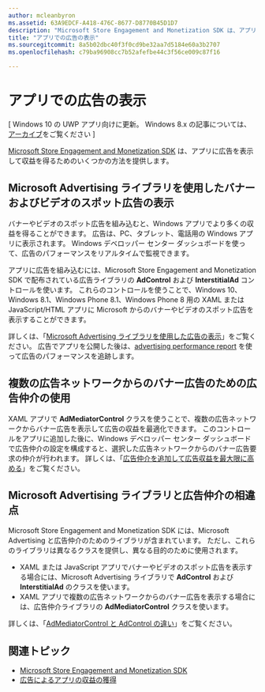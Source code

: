 ```yaml
---
author: mcleanbyron
ms.assetid: 63A9EDCF-A418-476C-8677-D8770B45D1D7
description: "Microsoft Store Engagement and Monetization SDK は、アプリに広告を表示して収益を得るためのいくつかの方法を提供します。"
title: "アプリでの広告の表示"
ms.sourcegitcommit: 8a5b02dbc40f3f0cd9be32aa7d5184e60a3b2707
ms.openlocfilehash: c79ba96908cc7b52afefbe44c3f56ce009c87f16

---
```


# アプリでの広告の表示


\[ Windows 10 の UWP アプリ向けに更新。 Windows 8.x の記事については、[アーカイブ](http://go.microsoft.com/fwlink/p/?linkid=619132)をご覧ください \]

[Microsoft Store Engagement and Monetization SDK](monetize-your-app-with-the-microsoft-store-engagement-and-monetization-sdk.md) は、アプリに広告を表示して収益を得るためのいくつかの方法を提供します。

## Microsoft Advertising ライブラリを使用したバナーおよびビデオのスポット広告の表示

バナーやビデオのスポット広告を組み込むと、Windows アプリでより多くの収益を得ることができます。 広告は、PC、タブレット、電話用の Windows アプリに表示されます。 Windows デベロッパー センター ダッシュボードを使って、広告のパフォーマンスをリアルタイムで監視できます。

アプリに広告を組み込むには、Microsoft Store Engagement and Monetization SDK で配布されている広告ライブラリの **AdControl** および **InterstitialAd** コントロールを使います。 これらのコントロールを使うことで、Windows 10、Windows 8.1、Windows Phone 8.1、Windows Phone 8 用の XAML または JavaScript/HTML アプリに Microsoft からのバナーやビデオのスポット広告を表示することができます。

詳しくは、「[Microsoft Advertising ライブラリを使用した広告の表示](display-ads-using-the-microsoft-advertising-libraries.md)」をご覧ください。 広告でアプリを公開した後は、[advertising performance report](../publish/advertising-performance-report.md) を使って広告のパフォーマンスを追跡します。                                           

## 複数の広告ネットワークからのバナー広告のための広告仲介の使用

XAML アプリで **AdMediatorControl** クラスを使うことで、複数の広告ネットワークからバナー広告を表示して広告の収益を最適化できます。 このコントロールをアプリに追加した後に、Windows デベロッパー センター ダッシュボードで広告仲介の設定を構成すると、選択した広告ネットワークからのバナー広告要求の仲介が行われます。 詳しくは、「[広告仲介を追加して広告収益を最大限に高める](use-ad-mediation-to-maximize-revenue.md)」をご覧ください。

## Microsoft Advertising ライブラリと広告仲介の相違点

Microsoft Store Engagement and Monetization SDK には、Microsoft Advertising と広告仲介のためのライブラリが含まれています。 ただし、これらのライブラリは異なるクラスを提供し、異なる目的のために使用されます。

* XAML または JavaScript アプリでバナーやビデオのスポット広告を表示する場合には、Microsoft Advertising ライブラリで **AdControl** および **InterstitialAd** のクラスを使います。
* XAML アプリで複数の広告ネットワークからのバナー広告を表示する場合には、広告仲介ライブラリの **AdMediatorControl** クラスを使います。

詳しくは、「[AdMediatorControl と AdControl の違い](what-is-the-difference-admediatorcontrol-or-adcontrol.md)」をご覧ください。

## 関連トピック

* [Microsoft Store Engagement and Monetization SDK](monetize-your-app-with-the-microsoft-store-engagement-and-monetization-sdk.md)
* [広告によるアプリの収益の獲得]( http://go.microsoft.com/fwlink/p/?LinkId=699559)



<!--HONumber=Jun16_HO4-->


